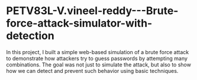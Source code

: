 # PETV83L-V.vineel-reddy---Brute-force-attack-simulator-with-detection
In this project, I built a simple web-based simulation of a brute force attack to demonstrate how attackers try to guess passwords by attempting many combinations. The goal was not just to simulate the attack, but also to show how we can detect and prevent such behavior using basic techniques.
